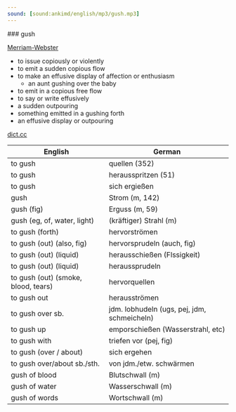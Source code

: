 ```yaml
---
sound: [sound:ankimd/english/mp3/gush.mp3]
---
```


\### gush

[Merriam-Webster](https://www.merriam-webster.com/dictionary/gush)

- to issue copiously or violently
- to emit a sudden copious flow
- to make an effusive display of affection or enthusiasm
    - an aunt gushing over the baby
- to emit in a copious free flow
- to say or write effusively
- a sudden outpouring
- something emitted in a gushing forth
- an effusive display or outpouring

[dict.cc](https://www.dict.cc/gush)

| English        | German       |
| -------------- | ------------ |
| to gush | quellen (352) |
| to gush | herausspritzen (51) |
| to gush | sich ergießen |
| gush | Strom (m, 142) |
| gush (fig) | Erguss (m, 59) |
| gush (eg, of, water, light) | (kräftiger) Strahl (m) |
| to gush (forth) | hervorströmen |
| to gush (out) (also, fig) | hervorsprudeln (auch, fig) |
| to gush (out) (liquid) | herausschießen (Flssigkeit) |
| to gush (out) (liquid) | heraussprudeln |
| to gush (out) (smoke, blood, tears) | hervorquellen |
| to gush out | herausströmen |
| to gush over sb. | jdm. lobhudeln (ugs, pej, jdm, schmeicheln) |
| to gush up | emporschießen (Wasserstrahl, etc) |
| to gush with | triefen vor (pej, fig) |
| to gush (over / about) | sich ergehen |
| to gush over/about sb./sth. | von jdm./etw. schwärmen |
| gush of blood | Blutschwall (m) |
| gush of water | Wasserschwall (m) |
| gush of words | Wortschwall (m) |
